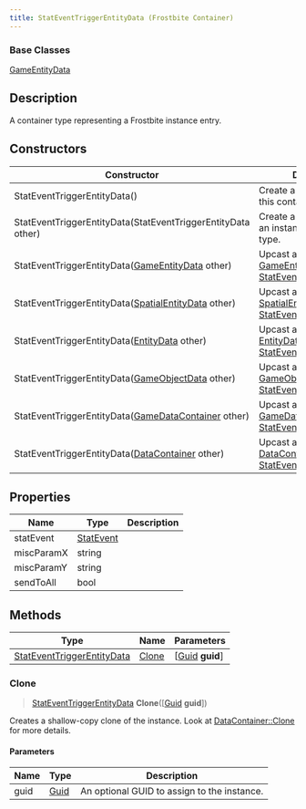 ```yaml
---
title: StatEventTriggerEntityData (Frostbite Container)
---
```

### Base Classes

[GameEntityData](GameEntityData)

## Description

A container type representing a Frostbite instance entry.

## Constructors

| Constructor                                                                           | Description                                                                                                                                 |
| ------------------------------------------------------------------------------------- | ------------------------------------------------------------------------------------------------------------------------------------------- |
| StatEventTriggerEntityData()                                                          | Create a new instance of this container type.                                                                                               |
| StatEventTriggerEntityData(StatEventTriggerEntityData other)                          | Create a reference copy of an instance of the same type.                                                                                    |
| StatEventTriggerEntityData([GameEntityData](GameEntityData) other)                    | Upcast an instance of type [GameEntityData](GameEntityData) to [StatEventTriggerEntityData](StatEventTriggerEntityData).                    |
| StatEventTriggerEntityData([SpatialEntityData](SpatialEntityData) other)              | Upcast an instance of type [SpatialEntityData](SpatialEntityData) to [StatEventTriggerEntityData](StatEventTriggerEntityData).              |
| StatEventTriggerEntityData([EntityData](EntityData) other)                            | Upcast an instance of type [EntityData](EntityData) to [StatEventTriggerEntityData](StatEventTriggerEntityData).                            |
| StatEventTriggerEntityData([GameObjectData](GameObjectData) other)                    | Upcast an instance of type [GameObjectData](GameObjectData) to [StatEventTriggerEntityData](StatEventTriggerEntityData).                    |
| StatEventTriggerEntityData([GameDataContainer](GameDataContainer) other)              | Upcast an instance of type [GameDataContainer](GameDataContainer) to [StatEventTriggerEntityData](StatEventTriggerEntityData).              |
| StatEventTriggerEntityData([DataContainer](/vext/ref/cls/shr/datacontainer) other) | Upcast an instance of type [DataContainer](/vext/ref/cls/shr/datacontainer) to [StatEventTriggerEntityData](StatEventTriggerEntityData). |

## Properties

| Name       | Type                   | Description |
| ---------- | ---------------------- | ----------- |
| statEvent  | [StatEvent](StatEvent) |             |
| miscParamX | string                 |             |
| miscParamY | string                 |             |
| sendToAll  | bool                   |             |

## Methods

| Type                                                     | Name            | Parameters                                     |
| -------------------------------------------------------- | --------------- | ---------------------------------------------- |
| [StatEventTriggerEntityData](StatEventTriggerEntityData) | [Clone](#clone) | \[[Guid](/vext/ref/cls/shr/guid) **guid**\] |

### Clone

> [StatEventTriggerEntityData](StatEventTriggerEntityData) **Clone**(\[[Guid](/vext/ref/cls/shr/guid) **guid**\])

Creates a shallow-copy clone of the instance. Look at [DataContainer::Clone](/vext/ref/cls/shr/datacontainer#clone) for more details.

#### Parameters

| Name | Type         | Description                                 |
| ---- | ------------ | ------------------------------------------- |
| guid | [Guid](Guid) | An optional GUID to assign to the instance. |
